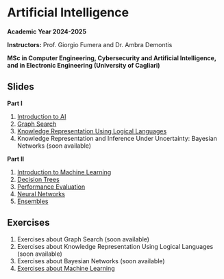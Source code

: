 # Artificial Intelligence

**Academic Year 2024-2025** 

**Instructors:** Prof. Giorgio Fumera and Dr. Ambra Demontis

**MSc in Computer Engineering, Cybersecurity and Artificial Intelligence, and in Electronic Engineering (University of Cagliari)**

## Slides

**Part I**

1. [Introduction to AI](https://github.com/unica-ai/unica-ai.github.io/raw/main/slides/AI_Introduction.pdf)
2. [Graph Search](https://github.com/unica-ai/unica-ai.github.io/raw/main/slides/AI_Search.pdf)
3. [Knowledge Representation Using Logical Languages](https://github.com/unica-ai/unica-ai.github.io/raw/main/slides/AI_KBS.pdf)
4. Knowledge Representation and Inference Under Uncertainty: Bayesian Networks (soon available)

**Part II**

1. [Introduction to Machine Learning](https://github.com/unica-ai/unica-ai.github.io/raw/main/slides/AI_ML_introduction.pdf)
2. [Decision Trees](https://github.com/unica-ai/unica-ai.github.io/raw/main/slides/AI_ML_decision_trees.pdf)
3. [Performance Evaluation](https://github.com/unica-ai/unica-ai.github.io/raw/main/slides/AI_ML_performance_evaluation.pdf)
4. [Neural Networks](https://github.com/unica-ai/unica-ai.github.io/raw/main/slides/AI_ML_neural_network.pdf)
5. [Ensembles](https://github.com/unica-ai/unica-ai.github.io/raw/main/slides/AI_ML_ensembles.pdf)

## Exercises

1. Exercises about Graph Search (soon available)
2. Exercises about Knowledge Representation Using Logical Languages (soon available)
3. Exercises about Bayesian Networks (soon available)
4. [Exercises about Machine Learning](https://github.com/unica-ai/unica-ai.github.io/raw/main/exercises/AI_Exercises_Machine_Learning.pdf)

